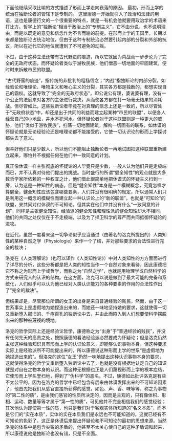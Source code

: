 下面他继续采取比喻的方式描述了形而上学走向衰落的原因。
最初，形而上学的统治在独断论者的管辖下是专制的。
这里康德一开始就引入了政治和法律的用语，这也是康德行文的一个很重要的特点，就是一有机会他就要用政治学的术语来打比方。哲学上的“独断论”相当于政治上的“专制主义”，它不由分说，也不说明理由，而是以既定的意见和信念作为不言而喻的前提。在形而上学的王国里，长期以来都是独断论占统治地位，但由于这种专制统治必然要引起内部的分裂和外部的抗议，所以在近代它的地位就遭到了不可避免的动摇。

不过，由于这种立法还带有古代野蛮的痕迹，所以它就因为内战而一步步沦为了完全的无政府状态，而怀疑论者类似于游牧民族，他们憎恶一切地面的牢固建筑，便时时来拆散市民的联盟。

“古代野蛮的痕迹”，指传统的非批判的粗糙信念；“内战”指独断论的内部分裂，如经验论和唯理论、唯物主义和唯心主义的分裂，其实各方都是独断的，都想实现自己的霸权。这就导致了“完全的无政府状态”，即公说公有理，婆说婆有理，没有一个公正的法庭来对各方的主张进行裁决，从而使各方都在打一场毫无结果的消耗战。但尽管如此，这些独断论者毕竟在对真理的信念上还是一致的，所以尽管处于“无政府状态”中，却还是出于共同的利益而建立起某种“市民的联盟”，以便各人经营自己的小地盘，井水不犯河水。但怀疑论者对于这种联盟则是一种更大的威胁，他们“类似于游牧民族”，扫荡一切地面建筑，解构一切固有的联系，如休谟的怀疑论就是无论经验论还是唯理论都不能接受的，它使一切认识论的形而上学探讨都失去了意义。

但幸好他们只是少数人，所以他们不能阻止独断论者一再地试图把这种联盟重新建立起来，哪怕并不根据任何在他们中一致同意的计划。

真正像休谟一样主张彻底的怀疑论的人毕竟只是少数，一般人认为他们只是走极端而已，并不认真对待他们提出的挑战。当时盛行的所谓“健全知性”的观点就是大多数哲学家所依赖的一种权宜之计，他们借此很简单地把休谟式的怀疑主义扫到一旁，认为这是一种知性的病态。但是“健全知性”本身是一个模糊概念，究竟怎样才算健全，健全知性应该包含哪些要素，人们并没有很明确的规定，所以通常人们只是利用这一概念的模糊性而建立起一种认识论上的“新的联盟”，也就是“可知论”的联盟，来共同对付休谟的不可知论。但其实在他们中并没有什么“一致同意的计划”，同样是主张健全知性，经验派的健全知性和理性派的健全知性却大不相同，他们的共同之处仅仅在于不走极端，以及为了捍卫科学的尊严而共同抵御怀疑论的进攻。

在近代，虽然一度看来这一切争论似乎应当通过（由著名的洛克所提出的）人类知性的某种自然之学（Physiologie）来作一个了结，并对那些要求的合法性进行完全的裁决；

洛克在《人类理解论》（也可以译作《人类知性论》）中对人类知性的方方面面进行了详尽的分析，这些分析都是把人类的知性当作一个自然对象来看待，因此康德把它不称之为形而上学或哲学，而称之为“自然之学”，也就是用物理学或自然科学的方式来研究人的认识的结构。在这方面，洛克可以说是做到了最大可能的完备和系统化，人们似乎可以认为他已经对人类认识能力的各种要素的作用的合法性作出了“完全的裁决”。

但结果却是，尽管那位所谓的女王的出身是来自普通经验的贱民，然而，由于这一世系事实上是虚假地为她捏造出来的，而她还一味地坚持她的要求，这就使得一切又重新堕入那旧的、千疮百孔的独断论中去，并由此而陷入到人们想要使科学摆脱出来的那种被蔑视的境地。

洛克的哲学实际上还是经验论哲学，康德称之为“出身”于“普通经验的贱民”，并没有任何先天的高贵之处，按照康德的看法经验派必然要成为怀疑论；但是洛克仍然主张这种经验知识具有形而上学的认识论意义，即能够认识事物本身，但这种要求实际上是经验派所不可能提出来的，所以康德说这种形而上学的世系“是虚假地为她捏造出来的”。但洛克的这位“女王”仍然一味地提出这种认识事物本身的要求，这就使得洛克的哲学又重新堕入独断论中去了，也就是没有根据地认定自己的知识就是对自在之物本身的认识。而这种无根据也正是人们蔑视形而上学的根本症结，它使形而上学名誉扫地，得到了“伪科学”的恶名。不过，康德如此批评洛克是有些不太公平的，因为在洛克的哲学中已经包含有后来由休谟发挥出来的不可知论因素了，他首先把我们从感官直接所获得的感觉，如色、声、香、味等等，称之为事物的“第二性的质”，是由我们感官的性质所决定的，因而是主观的，只有像体积、形相、运动、数量等等才属于“第一性的质”，可见他并不完全相信我们的感觉经验；其次他认为即使第一性的质，也只是我们对于客观实体所知道的“名义本质”，而不是它们的“实在本质”，实体的实在本质我们是永远也不可能知道的。这就已经有不可知论的色彩了。这正是休谟后来提出怀疑论和不可知论的最初的思想来源。当然洛克的体系中是包含尖锐的矛盾的，他甚至不太关心使自己的这种矛盾调和起来，所以康德说他是独断论也没有错，只是不全面。
